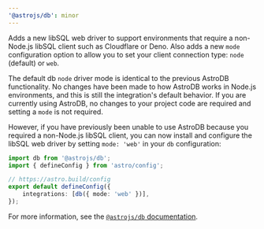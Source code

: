 ```yaml
---
'@astrojs/db': minor
---
```


Adds a new libSQL web driver to support environments that require a non-Node.js libSQL client such as Cloudflare or Deno. Also adds a new `mode` configuration option to allow you to set your client connection type: `node` (default) or `web`.


The default db `node` driver mode is identical to the previous AstroDB functionality. No changes have been made to how AstroDB works in Node.js environments, and this is still the integration's default behavior. If you are currently using AstroDB, no changes to your project code are required and setting a `mode` is not required.

However, if you have previously been unable to use AstroDB because you required a non-Node.js libSQL client, you can now install and configure the libSQL web driver by setting `mode: 'web'` in your `db` configuration:

```ts
import db from '@astrojs/db';
import { defineConfig } from 'astro/config';

// https://astro.build/config
export default defineConfig({
	integrations: [db({ mode: 'web' })],
});
```

For more information, see the [`@astrojs/db` documentation](https://docs.astro.build/en/guides/integrations-guide/db/).